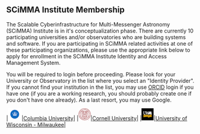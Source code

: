 ## SCiMMA Institute Membership
The Scalable Cyberinfrastructure for Multi-Messenger Astronomy (SCiMMA) Institute is in it's conceptualization phase. There are currently 10 participating universities and/or observatories who are building systems and software. If you are participating in SCiMMA related activities at one of these participating organizations, please use the appropriate link below to apply for enrollment in the SCiMMA Institute Identity and Access Management System.

You will be required to login before proceeding. Please look for your University or Observatory in the list where you select an "Identity Provider". If you cannot find your institution in the list, you may use [ORCID](https://orcid.org/) login if you have one (if you are a working research, you should probably create one if you don't have one already). As a last resort, you may use Google.

|![Columbia Logo](./images/ColumbiaLogo32.png)|[Columbia University](https:///tmo.com)|
|![Cornell Logo](./images/CornellLogo_32.png)|[Cornell University](https:///tmo.com)|
|![UWM Logo](./images/UWMLogo_32.png)|[University of Wisconsin - Milwaukee](https://registry.scimma.org/registry/co_petitions/start/coef:29)|
